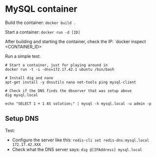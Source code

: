 MySQL container
==============

Build the container: `docker build .`

Start a container: `docker run -d [ID]`

After building and starting the container, check the IP: `docker inspect <CONTAINER_ID>

Run a simple test.

```
# Start a container, just for playing around in
docker run -t -i -dns=172.17.42.1 ubuntu /bin/bash

# Install dig and nano
apt-get install -y dnsutils nano net-tools ping mysql-client

# Check if the DNS finds the dbserver that was setup above
dig mysql.local

echo "SELECT 1 + 1 AS solution;" | mysql -h mysql.local -u admin -p
```




Setup DNS
---------

Test:

 * Configure the server like this: `redis-cli set redis-dns:mysql.local 172.17.42.XXX`
 * Check what the DNS server says: `dig @[IPAddress] mysql.local`

